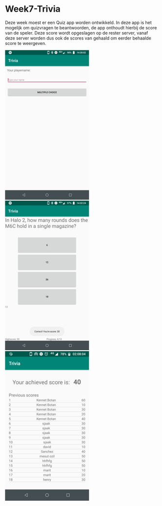 # Week7-Trivia

Deze week moest er een Quiz app worden ontwikkeld. In deze app is het mogelijk om quizvragen te beantwoorden, de app onthoudt hierbij de score 
van de speler. Deze score wordt opgeslagen op de rester server, vanaf deze server worden dus ook de scores van gehaald om eerder behaalde score
te weergeven.

<p float="left">
<img src="https://github.com/Kennitos/Week7-Trivia/blob/master/screenshots_trivia/trivia2.png" width="275" height="490">
<img src="https://github.com/Kennitos/Week7-Trivia/blob/master/screenshots_trivia/trivia1.png" width="275" height="490">
<img src="https://github.com/Kennitos/Week7-Trivia/blob/master/screenshots_trivia/screenshot3.png" width="275" height="490">
</p>
